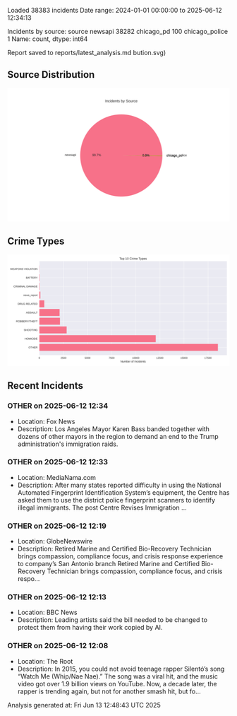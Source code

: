 
Loaded 38383 incidents
Date range: 2024-01-01 00:00:00 to 2025-06-12 12:34:13

Incidents by source:
source
newsapi           38282
chicago_pd          100
chicago_police        1
Name: count, dtype: int64

Report saved to reports/latest_analysis.md
bution.svg)

## Source Distribution
![Source Distribution](images/source_distribution.svg)

## Crime Types
![Crime Types](images/crime_types.svg)

## Recent Incidents

### OTHER on 2025-06-12 12:34
- Location: Fox News
- Description: Los Angeles Mayor Karen Bass banded together with dozens of other mayors in the region to demand an end to the Trump administration's immigration raids.


### OTHER on 2025-06-12 12:33
- Location: MediaNama.com
- Description: After many states reported difficulty in using the National Automated Fingerprint Identification System’s equipment, the Centre has asked them to use the district police fingerprint scanners to identify illegal immigrants.
The post Centre Revises Immigration …


### OTHER on 2025-06-12 12:19
- Location: GlobeNewswire
- Description: Retired Marine and Certified Bio-Recovery Technician brings compassion, compliance focus, and crisis response experience to company’s San Antonio branch Retired Marine and Certified Bio-Recovery Technician brings compassion, compliance focus, and crisis respo…


### OTHER on 2025-06-12 12:13
- Location: BBC News
- Description: Leading artists said the bill needed to be changed to protect them from having their work copied by AI.


### OTHER on 2025-06-12 12:08
- Location: The Root
- Description: In 2015, you could not avoid teenage rapper Silentó’s song “Watch Me (Whip/Nae Nae).” The song was a viral hit, and the music video got over 1.9 billion views on YouTube. Now, a decade later, the rapper is trending again, but not for another smash hit, but fo…

Analysis generated at: Fri Jun 13 12:48:43 UTC 2025
